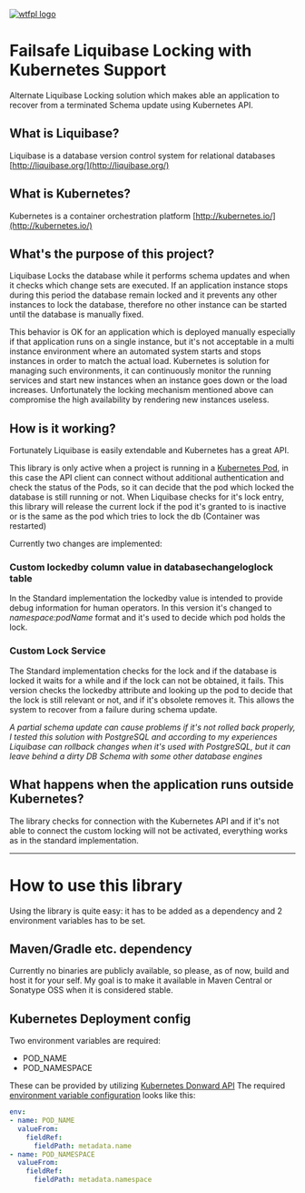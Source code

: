 [![wtfpl logo](http://www.wtfpl.net/wp-content/uploads/2012/12/wtfpl-badge-4.png)](http://www.wtfpl.net)
# Failsafe Liquibase Locking with Kubernetes Support
Alternate Liquibase Locking solution which makes able an application to recover from a terminated Schema update using Kubernetes API.

## What is Liquibase?
Liquibase is a database version control system for relational databases [http://liquibase.org/](http://liquibase.org/)

## What is Kubernetes?
Kubernetes is a container orchestration platform [http://kubernetes.io/](http://kubernetes.io/)

## What's the purpose of this project?
Liquibase Locks the database while it performs schema updates and when it checks which change sets are executed.
If an application instance stops during this period the database remain locked and it prevents any other instances to lock the database, therefore no other instance can be started until the database is manually fixed.

This behavior is OK for an application which is deployed manually especially if that application runs on a single instance, but it's not acceptable in a multi instance environment where an automated system starts and stops instances in order to match the actual load.
Kubernetes is solution for managing such environments, it can continuously monitor the running services and start new instances when an instance goes down or the load increases.
Unfortunately the locking mechanism mentioned above can compromise the high availability by rendering new instances useless.

## How is it working?
Fortunately Liquibase is easily extendable and Kubernetes has a great API.

This library is only active when a project is running in a [Kubernetes Pod](https://kubernetes.io/docs/concepts/workloads/pods/pod/), in this case the API client can connect without additional authentication and check the status of the Pods, so it can decide that the pod which locked the database is still running or not.
When Liquibase checks for it's lock entry, this library will release the current lock if the pod it's granted to is inactive or is the same as the pod which tries to lock the db (Container was restarted)

Currently two changes are implemented:
### Custom lockedby column value in databasechangeloglock table
In the Standard implementation the lockedby value is intended to provide debug information for human operators.
In this version it's changed to *namespace:podName* format and it's used to decide which pod holds the lock.

### Custom Lock Service
The Standard implementation checks for the lock and if the database is locked it waits for a while and if the lock can not be obtained, it fails.
This version checks the lockedby attribute and looking up the pod to decide that the lock is still relevant or not, and if it's obsolete removes it.
This allows the system to recover from a failure during schema update.

*A partial schema update can cause problems if it's not rolled back properly, I tested this solution with PostgreSQL and according to my experiences Liquibase can rollback changes when it's used with PostgreSQL, but it can leave behind a dirty DB Schema with some other database engines*

## What happens when the application runs outside Kubernetes?
The library checks for connection with the Kubernetes API and if it's not able to connect the custom locking will not be activated, everything works as in the standard implementation.

---
# How to use this library
Using the library is quite easy: it has to be added as a dependency and 2 environment variables has to be set.

## Maven/Gradle etc. dependency
Currently no binaries are publicly available, so please, as of now, build and host it for your self. My goal is to make it available in Maven Central or Sonatype OSS when it is considered stable.

## Kubernetes Deployment config
Two environment variables are required:
- POD_NAME
- POD_NAMESPACE

These can be provided by utilizing [Kubernetes Donward API](https://kubernetes.io/docs/tasks/inject-data-application/downward-api-volume-expose-pod-information/#capabilities-of-the-downward-api)
The required [environment variable configuration](https://kubernetes.io/docs/tasks/inject-data-application/define-environment-variable-container/) looks like this:

```yaml
env:
- name: POD_NAME
  valueFrom:
    fieldRef:
      fieldPath: metadata.name
- name: POD_NAMESPACE
  valueFrom:
    fieldRef:
      fieldPath: metadata.namespace
```
